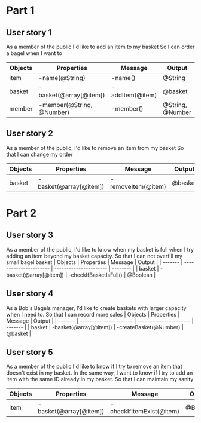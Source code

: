  # Part 1
 ## User story 1
As a member of the public
I'd like to add an item to my basket
So I can order a bagel when I want to

| Objects | Properties                | Message         | Output           |
| ------- | ------------------------- | --------------- | ---------------- |
| item    | -name(@String)            | -name()         | @String          |
| basket  | -basket(@array[@item])    | -addItem(@item) | @basket          |
| member  | -member(@String, @Number) | -member()       | @String, @Number |

## User story 2
As a member of the public,
I'd like to remove an item from my basket
So that I can change my order

| Objects | Properties             | Message            | Output  |
| ------- | ---------------------- | ------------------ | ------- |
| basket  | -basket(@array[@item]) | -removeItem(@item) | @basket |


# Part 2

## User story 3
As a member of the public,
I'd like to know when my basket is full when I try adding an item beyond my basket capacity.
So that I can not overfill my small bagel basket
| Objects | Properties             | Message                | Output   |
| ------- | ---------------------- | ---------------------- | -------- |
| basket  | -basket(@array[@item]) | -checkIfBasketIsFull() | @Boolean |

## User story 4
As a Bob's Bagels manager,
I’d like to create baskets with larger capacity when I need to.
So that I can record more sales
| Objects | Properties             | Message                | Output  |
| ------- | ---------------------- | ---------------------- | ------- |
| basket  | -basket(@array[@item]) | -createBasket(@Number) | @basket |

## User story 5
As a member of the public
I'd like to know if I try to remove an item that doesn't exist in my basket. In the same way, I want to know if I try to add an item with the same ID already in my basket.
So that I can maintain my sanity

| Objects | Properties             | Message                  | Output   |
| ------- | ---------------------- | ------------------------ | -------- |
| item    | -basket(@array[@item]) | -checkIfItemExist(@item) | @Boolean |

